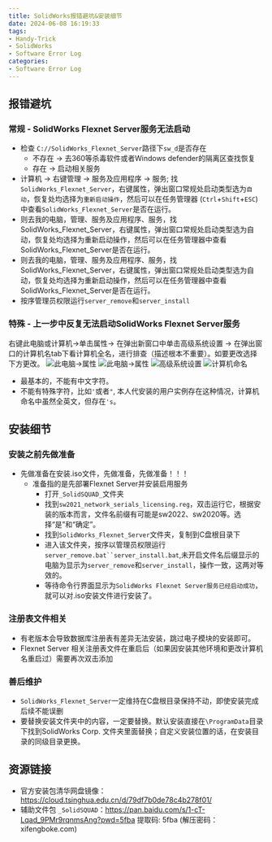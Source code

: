 ```yaml
---
title: SolidWorks报错避坑&安装细节
date: 2024-06-08 16:19:33
tags:
- Handy-Trick
- SolidWorks
- Software Error Log
categories: 
- Software Error Log
---
```



## 报错避坑
### 常规 - SolidWorks Flexnet Server服务无法启动
* 检查 `C://SolidWorks_Flexnet_Server`路径下`sw_d`是否存在
    * 不存在 -> 去360等杀毒软件或者Windows defender的隔离区查找恢复
    * 存在 -> 启动相关服务
* 计算机 -> 右键管理 -> 服务及应用程序 -> 服务; 找`SolidWorks_Flexnet_Server`，右键属性，弹出窗口常规处启动类型选为`自动`，恢复处均选择为`重新启动操作`，然后可以在任务管理器 (`Ctrl`+`Shift`+`ESC`) 中查看`SolidWorks_Flexnet_Server`是否在运行。
* 则去我的电脑，管理、服务及应用程序、服务，找SolidWorks_Flexnet_Server，右键属性，弹出窗口常规处启动类型选为自动，恢复处均选择为重新启动操作，然后可以在任务管理器中查看SolidWorks_Flexnet_Server是否在运行。
* 则去我的电脑，管理、服务及应用程序、服务，找SolidWorks_Flexnet_Server，右键属性，弹出窗口常规处启动类型选为自动，恢复处均选择为重新启动操作，然后可以在任务管理器中查看SolidWorks_Flexnet_Server是否在运行。
* 按序管理员权限运行`server_remove`和`server_install`

### 特殊 - 上一步中反复无法启动SolidWorks Flexnet Server服务
右键此电脑或计算机->单击属性-> 在弹出新窗口中单击高级系统设置 -> 在弹出窗口的计算机名tab下看计算机全名，进行排查（描述根本不重要）。如要更改选择下方更改。
![此电脑->属性](/images/此电脑-属性.png)
![此电脑->属性](/images/此电脑-属性2.png)
![高级系统设置](/images/高级系统设置.png)
![计算机命名](/images/计算机全名.png)
* 最基本的，不能有中文字符。
* 不能有特殊字符，比如`'`或者`"`, 本人代安装的用户实例存在这种情况，计算机命名中虽然全英文，但存在`'s`。


## 安装细节
### 安装之前先做准备
* 先做准备在安装.iso文件，先做准备，先做准备！！！
    * 准备指的是先部署Flexnet Server并安装启用服务
        * 打开`_SolidSQUAD_`文件夹
        * 找到`sw2021_network_serials_licensing.reg`，双击运行它，根据安装的版本而言，文件名前缀有可能是sw2022、sw2020等。选择“是”和“确定”。
        * 找到`SolidWorks_Flexnet_Server`文件夹，复制到C盘根目录下
        * 进入该文件夹，按序以管理员权限运行`server_remove.bat``server_install.bat`,未开启文件名后缀显示的电脑为显示为`server_remove`和`server_install`，操作一致，这两对等效的。
        * 等待命令行界面显示为`SolidWorks Flexnet Server服务已经启动成功`，就可以对.iso安装文件进行安装了。

### 注册表文件相关
* 有老版本会导致数据库注册表有差异无法安装，跳过电子模块的安装即可。
* Flexnet Server 相关注册表文件在重启后（如果因安装其他环境和更改计算机名重启过）需要再次双击添加
### 善后维护
* `SolidWorks_Flexnet_Server`一定维持在C盘根目录保持不动，即使安装完成后续不能误删
* 要替换安装文件夹中的内容，一定要替换。默认安装直接在`\ProgramData`目录下找到SolidWorks Corp. 文件夹里面替换；自定义安装位置的话，在安装目录的同级目录更换。

## 资源链接
* 官方安装包清华网盘镜像：https://cloud.tsinghua.edu.cn/d/79df7b0de78c4b278f01/
* 辅助文件包 `_SolidSQUAD`：https://pan.baidu.com/s/1-cT-Lqad_9PMr9rqnmsAng?pwd=5fba 提取码: 5fba (解压密码：xifengboke.com)

